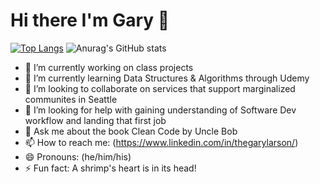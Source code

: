 # Hi there I'm Gary 👋

[![Top Langs](https://github-readme-stats.vercel.app/api/top-langs/?username=theGaryLarson&hide=html,css)](https://github.com/anuraghazra/github-readme-stats)
![Anurag's GitHub stats](https://github-readme-stats.vercel.app/api?username=theGaryLarson&show_icons=true&theme=radical)

- 🔭 I’m currently working on class projects
- 🌱 I’m currently learning Data Structures & Algorithms through Udemy
- 👯 I’m looking to collaborate on services that support marginalized communites in Seattle
- 🤔 I’m looking for help with gaining understanding of Software Dev workflow and landing that first job
- 💬 Ask me about the book Clean Code by Uncle Bob
- 📫 How to reach me: (https://www.linkedin.com/in/thegarylarson/)
- 😄 Pronouns: (he/him/his)
- ⚡ Fun fact: A shrimp's heart is in its head!

